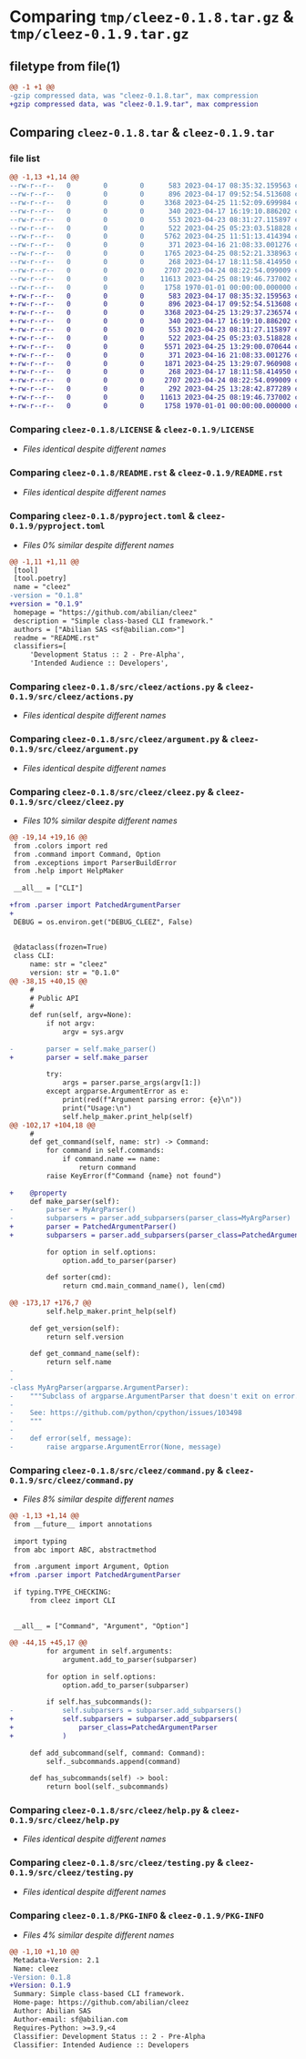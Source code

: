 # Comparing `tmp/cleez-0.1.8.tar.gz` & `tmp/cleez-0.1.9.tar.gz`

## filetype from file(1)

```diff
@@ -1 +1 @@
-gzip compressed data, was "cleez-0.1.8.tar", max compression
+gzip compressed data, was "cleez-0.1.9.tar", max compression
```

## Comparing `cleez-0.1.8.tar` & `cleez-0.1.9.tar`

### file list

```diff
@@ -1,13 +1,14 @@
--rw-r--r--   0        0        0      583 2023-04-17 08:35:32.159563 cleez-0.1.8/LICENSE
--rw-r--r--   0        0        0      896 2023-04-17 09:52:54.513608 cleez-0.1.8/README.rst
--rw-r--r--   0        0        0     3368 2023-04-25 11:52:09.699984 cleez-0.1.8/pyproject.toml
--rw-r--r--   0        0        0      340 2023-04-17 16:19:10.886202 cleez-0.1.8/src/cleez/__init__.py
--rw-r--r--   0        0        0      553 2023-04-23 08:31:27.115897 cleez-0.1.8/src/cleez/actions.py
--rw-r--r--   0        0        0      522 2023-04-25 05:23:03.518828 cleez-0.1.8/src/cleez/argument.py
--rw-r--r--   0        0        0     5762 2023-04-25 11:51:13.414394 cleez-0.1.8/src/cleez/cleez.py
--rw-r--r--   0        0        0      371 2023-04-16 21:08:33.001276 cleez-0.1.8/src/cleez/colors.py
--rw-r--r--   0        0        0     1765 2023-04-25 08:52:21.338963 cleez-0.1.8/src/cleez/command.py
--rw-r--r--   0        0        0      268 2023-04-17 18:11:58.414950 cleez-0.1.8/src/cleez/exceptions.py
--rw-r--r--   0        0        0     2707 2023-04-24 08:22:54.099009 cleez-0.1.8/src/cleez/help.py
--rw-r--r--   0        0        0    11613 2023-04-25 08:19:46.737002 cleez-0.1.8/src/cleez/testing.py
--rw-r--r--   0        0        0     1758 1970-01-01 00:00:00.000000 cleez-0.1.8/PKG-INFO
+-rw-r--r--   0        0        0      583 2023-04-17 08:35:32.159563 cleez-0.1.9/LICENSE
+-rw-r--r--   0        0        0      896 2023-04-17 09:52:54.513608 cleez-0.1.9/README.rst
+-rw-r--r--   0        0        0     3368 2023-04-25 13:29:37.236574 cleez-0.1.9/pyproject.toml
+-rw-r--r--   0        0        0      340 2023-04-17 16:19:10.886202 cleez-0.1.9/src/cleez/__init__.py
+-rw-r--r--   0        0        0      553 2023-04-23 08:31:27.115897 cleez-0.1.9/src/cleez/actions.py
+-rw-r--r--   0        0        0      522 2023-04-25 05:23:03.518828 cleez-0.1.9/src/cleez/argument.py
+-rw-r--r--   0        0        0     5571 2023-04-25 13:29:00.070644 cleez-0.1.9/src/cleez/cleez.py
+-rw-r--r--   0        0        0      371 2023-04-16 21:08:33.001276 cleez-0.1.9/src/cleez/colors.py
+-rw-r--r--   0        0        0     1871 2023-04-25 13:29:07.960908 cleez-0.1.9/src/cleez/command.py
+-rw-r--r--   0        0        0      268 2023-04-17 18:11:58.414950 cleez-0.1.9/src/cleez/exceptions.py
+-rw-r--r--   0        0        0     2707 2023-04-24 08:22:54.099009 cleez-0.1.9/src/cleez/help.py
+-rw-r--r--   0        0        0      292 2023-04-25 13:28:42.877289 cleez-0.1.9/src/cleez/parser.py
+-rw-r--r--   0        0        0    11613 2023-04-25 08:19:46.737002 cleez-0.1.9/src/cleez/testing.py
+-rw-r--r--   0        0        0     1758 1970-01-01 00:00:00.000000 cleez-0.1.9/PKG-INFO
```

### Comparing `cleez-0.1.8/LICENSE` & `cleez-0.1.9/LICENSE`

 * *Files identical despite different names*

### Comparing `cleez-0.1.8/README.rst` & `cleez-0.1.9/README.rst`

 * *Files identical despite different names*

### Comparing `cleez-0.1.8/pyproject.toml` & `cleez-0.1.9/pyproject.toml`

 * *Files 0% similar despite different names*

```diff
@@ -1,11 +1,11 @@
 [tool]
 [tool.poetry]
 name = "cleez"
-version = "0.1.8"
+version = "0.1.9"
 homepage = "https://github.com/abilian/cleez"
 description = "Simple class-based CLI framework."
 authors = ["Abilian SAS <sf@abilian.com>"]
 readme = "README.rst"
 classifiers=[
     'Development Status :: 2 - Pre-Alpha',
     'Intended Audience :: Developers',
```

### Comparing `cleez-0.1.8/src/cleez/actions.py` & `cleez-0.1.9/src/cleez/actions.py`

 * *Files identical despite different names*

### Comparing `cleez-0.1.8/src/cleez/argument.py` & `cleez-0.1.9/src/cleez/argument.py`

 * *Files identical despite different names*

### Comparing `cleez-0.1.8/src/cleez/cleez.py` & `cleez-0.1.9/src/cleez/cleez.py`

 * *Files 10% similar despite different names*

```diff
@@ -19,14 +19,16 @@
 from .colors import red
 from .command import Command, Option
 from .exceptions import ParserBuildError
 from .help import HelpMaker
 
 __all__ = ["CLI"]
 
+from .parser import PatchedArgumentParser
+
 DEBUG = os.environ.get("DEBUG_CLEEZ", False)
 
 
 @dataclass(frozen=True)
 class CLI:
     name: str = "cleez"
     version: str = "0.1.0"
@@ -38,15 +40,15 @@
     #
     # Public API
     #
     def run(self, argv=None):
         if not argv:
             argv = sys.argv
 
-        parser = self.make_parser()
+        parser = self.make_parser
 
         try:
             args = parser.parse_args(argv[1:])
         except argparse.ArgumentError as e:
             print(red(f"Argument parsing error: {e}\n"))
             print("Usage:\n")
             self.help_maker.print_help(self)
@@ -102,17 +104,18 @@
     #
     def get_command(self, name: str) -> Command:
         for command in self.commands:
             if command.name == name:
                 return command
         raise KeyError(f"Command {name} not found")
 
+    @property
     def make_parser(self):
-        parser = MyArgParser()
-        subparsers = parser.add_subparsers(parser_class=MyArgParser)
+        parser = PatchedArgumentParser()
+        subparsers = parser.add_subparsers(parser_class=PatchedArgumentParser)
 
         for option in self.options:
             option.add_to_parser(parser)
 
         def sorter(cmd):
             return cmd.main_command_name(), len(cmd)
 
@@ -173,17 +176,7 @@
         self.help_maker.print_help(self)
 
     def get_version(self):
         return self.version
 
     def get_command_name(self):
         return self.name
-
-
-class MyArgParser(argparse.ArgumentParser):
-    """Subclass of argparse.ArgumentParser that doesn't exit on error.
-
-    See: https://github.com/python/cpython/issues/103498
-    """
-
-    def error(self, message):
-        raise argparse.ArgumentError(None, message)
```

### Comparing `cleez-0.1.8/src/cleez/command.py` & `cleez-0.1.9/src/cleez/command.py`

 * *Files 8% similar despite different names*

```diff
@@ -1,13 +1,14 @@
 from __future__ import annotations
 
 import typing
 from abc import ABC, abstractmethod
 
 from .argument import Argument, Option
+from .parser import PatchedArgumentParser
 
 if typing.TYPE_CHECKING:
     from cleez import CLI
 
 
 __all__ = ["Command", "Argument", "Option"]
 
@@ -44,15 +45,17 @@
         for argument in self.arguments:
             argument.add_to_parser(subparser)
 
         for option in self.options:
             option.add_to_parser(subparser)
 
         if self.has_subcommands():
-            self.subparsers = subparser.add_subparsers()
+            self.subparsers = subparser.add_subparsers(
+                parser_class=PatchedArgumentParser
+            )
 
     def add_subcommand(self, command: Command):
         self._subcommands.append(command)
 
     def has_subcommands(self) -> bool:
         return bool(self._subcommands)
```

### Comparing `cleez-0.1.8/src/cleez/help.py` & `cleez-0.1.9/src/cleez/help.py`

 * *Files identical despite different names*

### Comparing `cleez-0.1.8/src/cleez/testing.py` & `cleez-0.1.9/src/cleez/testing.py`

 * *Files identical despite different names*

### Comparing `cleez-0.1.8/PKG-INFO` & `cleez-0.1.9/PKG-INFO`

 * *Files 4% similar despite different names*

```diff
@@ -1,10 +1,10 @@
 Metadata-Version: 2.1
 Name: cleez
-Version: 0.1.8
+Version: 0.1.9
 Summary: Simple class-based CLI framework.
 Home-page: https://github.com/abilian/cleez
 Author: Abilian SAS
 Author-email: sf@abilian.com
 Requires-Python: >=3.9,<4
 Classifier: Development Status :: 2 - Pre-Alpha
 Classifier: Intended Audience :: Developers
```

